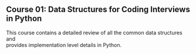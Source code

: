 ## Course 01: Data Structures for Coding Interviews in Python
This course contains a detailed review of all the common data structures and <br />
provides implementation level details in Python.


